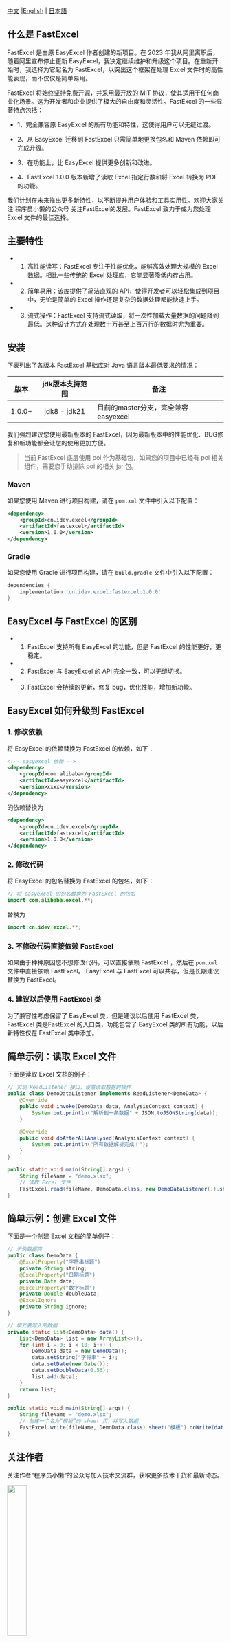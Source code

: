 
[中文](README.md) |[English](README_EN.md) | [日本語](README_JP.md)

## 什么是 FastExcel

FastExcel 是由原 EasyExcel 作者创建的新项目。在 2023 年我从阿里离职后，随着阿里宣布停止更新 EasyExcel，我决定继续维护和升级这个项目。在重新开始时，我选择为它起名为 FastExcel，以突出这个框架在处理 Excel 文件时的高性能表现，而不仅仅是简单易用。

FastExcel 将始终坚持免费开源，并采用最开放的 MIT 协议，使其适用于任何商业化场景。这为开发者和企业提供了极大的自由度和灵活性。FastExcel 的一些显著特点包括：

- 1、完全兼容原 EasyExcel 的所有功能和特性，这使得用户可以无缝过渡。

- 2、从 EasyExcel 迁移到 FastExcel 只需简单地更换包名和 Maven 依赖即可完成升级。

- 3、在功能上，比 EasyExcel 提供更多创新和改进。

- 4、FastExcel 1.0.0 版本新增了读取 Excel 指定行数和将 Excel 转换为 PDF 的功能。


我们计划在未来推出更多新特性，以不断提升用户体验和工具实用性。欢迎大家关注 程序员小懒的公众号 关注FastExcel的发展。FastExcel 致力于成为您处理 Excel 文件的最佳选择。

## 主要特性

- 1. 高性能读写：FastExcel 专注于性能优化，能够高效处理大规模的 Excel 数据。相比一些传统的 Excel 处理库，它能显著降低内存占用。
- 2. 简单易用：该库提供了简洁直观的 API，使得开发者可以轻松集成到项目中，无论是简单的 Excel 操作还是复杂的数据处理都能快速上手。
- 3. 流式操作：FastExcel 支持流式读取，将一次性加载大量数据的问题降到最低。这种设计方式在处理数十万甚至上百万行的数据时尤为重要。


## 安装

下表列出了各版本 FastExcel 基础库对 Java 语言版本最低要求的情况：

| 版本   | jdk版本支持范围 | 备注                             |
|--------|:---------------:|----------------------------------|
| 1.0.0+ | jdk8 - jdk21     | 目前的master分支，完全兼容easyexcel |

我们强烈建议您使用最新版本的 FastExcel，因为最新版本中的性能优化、BUG修复和新功能都会让您的使用更加方便。

> 当前 FastExcel 底层使用 poi 作为基础包，如果您的项目中已经有 poi 相关组件，需要您手动排除 poi 的相关 jar 包。

### Maven
如果您使用 Maven 进行项目构建，请在 `pom.xml` 文件中引入以下配置：
```xml
<dependency>
    <groupId>cn.idev.excel</groupId>
    <artifactId>fastexcel</artifactId>
    <version>1.0.0</version>
</dependency>
```
### Gradle
如果您使用 Gradle 进行项目构建，请在 `build.gradle` 文件中引入以下配置：
```gradle
dependencies {
    implementation 'cn.idev.excel:fastexcel:1.0.0'
}
```
## EasyExcel 与 FastExcel 的区别
- 1. FastExcel 支持所有 EasyExcel 的功能，但是 FastExcel 的性能更好，更稳定。
- 2. FastExcel 与 EasyExcel 的 API 完全一致，可以无缝切换。
- 3. FastExcel 会持续的更新，修复 bug，优化性能，增加新功能。

## EasyExcel 如何升级到 FastExcel

### 1. 修改依赖
将 EasyExcel 的依赖替换为 FastExcel 的依赖，如下：
```xml
<!-- easyexcel 依赖 -->
<dependency>
    <groupId>com.alibaba</groupId>
    <artifactId>easyexcel</artifactId>
    <version>xxxx</version>
</dependency>
```
的依赖替换为
```xml
<dependency>
    <groupId>cn.idev.excel</groupId>
    <artifactId>fastexcel</artifactId>
    <version>1.0.0</version>
</dependency>
```

### 2. 修改代码
将 EasyExcel 的包名替换为 FastExcel 的包名，如下：
```java
// 将 easyexcel 的包名替换为 FastExcel 的包名
import com.alibaba.excel.**;
```
替换为
```java
import cn.idev.excel.**;
```
### 3. 不修改代码直接依赖 FastExcel
如果由于种种原因您不想修改代码，可以直接依赖 FastExcel ，然后在 `pom.xml` 文件中直接依赖 FastExcel。
EasyExcel 与 FastExcel 可以共存，但是长期建议替换为 FastExcel。

### 4. 建议以后使用 FastExcel 类
为了兼容性考虑保留了 EasyExcel 类，但是建议以后使用 FastExcel 类，FastExcel 类是FastExcel 的入口类，功能包含了 EasyExcel 类的所有功能，以后新特性仅在 FastExcel 类中添加。


## 简单示例：读取 Excel 文件

下面是读取 Excel 文档的例子：
```java
// 实现 ReadListener 接口，设置读取数据的操作
public class DemoDataListener implements ReadListener<DemoData> {
    @Override
    public void invoke(DemoData data, AnalysisContext context) {
        System.out.println("解析到一条数据" + JSON.toJSONString(data));
    }

    @Override
    public void doAfterAllAnalysed(AnalysisContext context) {
        System.out.println("所有数据解析完成！");
    }
}

public static void main(String[] args) {
    String fileName = "demo.xlsx";
    // 读取 Excel 文件
    FastExcel.read(fileName, DemoData.class, new DemoDataListener()).sheet().doRead();
}
```

## 简单示例：创建 Excel 文件

下面是一个创建 Excel 文档的简单例子：
```java
// 示例数据类
public class DemoData {
    @ExcelProperty("字符串标题")
    private String string;
    @ExcelProperty("日期标题")
    private Date date;
    @ExcelProperty("数字标题")
    private Double doubleData;
    @ExcelIgnore
    private String ignore;
}

// 填充要写入的数据
private static List<DemoData> data() {
    List<DemoData> list = new ArrayList<>();
    for (int i = 0; i < 10; i++) {
        DemoData data = new DemoData();
        data.setString("字符串" + i);
        data.setDate(new Date());
        data.setDoubleData(0.56);
        list.add(data);
    }
    return list;
}

public static void main(String[] args) {
    String fileName = "demo.xlsx";
    // 创建一个名为“模板”的 sheet 页，并写入数据
    FastExcel.write(fileName, DemoData.class).sheet("模板").doWrite(data());
}
```

## 关注作者
关注作者“程序员小懒“的公众号加入技术交流群，获取更多技术干货和最新动态。


<a><img src="https://github.com/user-attachments/assets/b40aebe8-0552-4fb2-b184-4cb64a5b1229" width="30%"/></a>

